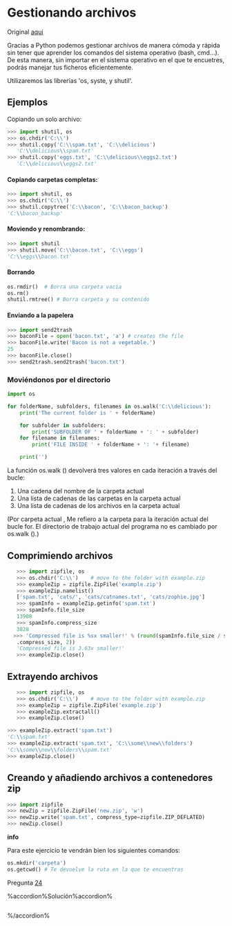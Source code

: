 # Gestionando archivos

Original [aqui](https://automatetheboringstuff.com/chapter9/)

Gracias a Python podemos gestionar archivos de manera cómoda y rápida sin tener que aprender los comandos del sistema operativo (bash, cmd...). De esta manera, sin importar en el sistema operativo en el que te encuetres, podrás manejar tus ficheros eficientemente.

Utilizaremos las librerías 'os, syste, y shutil'.

## Ejemplos

Copiando un solo archivo:

```python
>>> import shutil, os
>>> os.chdir('C:\\')
>>> shutil.copy('C:\\spam.txt', 'C:\\delicious')
   'C:\\delicious\\spam.txt'
>>> shutil.copy('eggs.txt', 'C:\\delicious\\eggs2.txt')
   'C:\\delicious\\eggs2.txt'
```

#### Copiando carpetas completas:

```python
>>> import shutil, os
>>> os.chdir('C:\\')
>>> shutil.copytree('C:\\bacon', 'C:\\bacon_backup')
'C:\\bacon_backup'
```

#### Moviendo y renombrando:

```python
>>> import shutil
>>> shutil.move('C:\\bacon.txt', 'C:\\eggs')
'C:\\eggs\\bacon.txt'
```

#### Borrando

```python
os.rmdir()  # Borra una carpeta vacía
os.rm()
shutil.rmtree() # Borra carpeta y su contenido
```

#### Enviando a la papelera

```python
>>> import send2trash
>>> baconFile = open('bacon.txt', 'a') # creates the file
>>> baconFile.write('Bacon is not a vegetable.')
25
>>> baconFile.close()
>>> send2trash.send2trash('bacon.txt')
```

### Moviéndonos por el directorio

```python
import os

for folderName, subfolders, filenames in os.walk('C:\\delicious'):
    print('The current folder is ' + folderName)

    for subfolder in subfolders:
        print('SUBFOLDER OF ' + folderName + ': ' + subfolder)
    for filename in filenames:
        print('FILE INSIDE ' + folderName + ': '+ filename)

    print('')
```

La función os.walk () devolverá tres valores en cada iteración a través del bucle: 
1. Una cadena del nombre de la carpeta actual
2. Una lista de cadenas de las carpetas en la carpeta actual
3. Una lista de cadenas de los archivos en la carpeta actual 

(Por carpeta actual , Me refiero a la carpeta para la iteración actual del bucle for. El directorio de trabajo actual del programa no es cambiado por os.walk ().)

## Comprimiendo archivos

```python
   >>> import zipfile, os
   >>> os.chdir('C:\\')    # move to the folder with example.zip
   >>> exampleZip = zipfile.ZipFile('example.zip')
   >>> exampleZip.namelist()
   ['spam.txt', 'cats/', 'cats/catnames.txt', 'cats/zophie.jpg']
   >>> spamInfo = exampleZip.getinfo('spam.txt')
   >>> spamInfo.file_size
   13908
   >>> spamInfo.compress_size
   3828
  >>> 'Compressed file is %sx smaller!' % (round(spamInfo.file_size / spamInfo
   .compress_size, 2))
   'Compressed file is 3.63x smaller!'
   >>> exampleZip.close()
```

## Extrayendo archivos

```python
   >>> import zipfile, os
   >>> os.chdir('C:\\')    # move to the folder with example.zip
   >>> exampleZip = zipfile.ZipFile('example.zip')
   >>> exampleZip.extractall()
   >>> exampleZip.close()
```

```python
>>> exampleZip.extract('spam.txt')
'C:\\spam.txt'
>>> exampleZip.extract('spam.txt', 'C:\\some\\new\\folders')
'C:\\some\\new\\folders\\spam.txt'
>>> exampleZip.close()
```

## Creando y añadiendo archivos a contenedores zip

```python
>>> import zipfile
>>> newZip = zipfile.ZipFile('new.zip', 'w')
>>> newZip.write('spam.txt', compress_type=zipfile.ZIP_DEFLATED)
>>> newZip.close()
```

**info**

Para este ejercicio te vendrán bien los siguientes comandos:

```python
os.mkdir('carpeta')
os.getcwd() # Te devuelve la ruta en la que te encuentras
```

Pregunta [24](https://classroom.google.com/c/MTg0NjkwNjQzMjVa/sa/MjI4MDk2NDY2MzBa/details)

%accordion%Solución%accordion%

```python

```

%/accordion%
